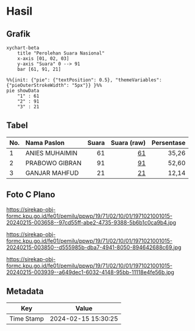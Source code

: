 # Hasil

## Grafik

```mermaid
xychart-beta
    title "Perolehan Suara Nasional"
    x-axis [01, 02, 03]
    y-axis "Suara" 0 --> 91
    bar [61, 91, 21]
```

```mermaid
%%{init: {"pie": {"textPosition": 0.5}, "themeVariables": {"pieOuterStrokeWidth": "5px"}} }%%
pie showData
    "1" : 61
    "2" : 91
    "3" : 21
```

## Tabel

| No. | Nama Paslon    | Suara | Suara (raw) | Persentase |
|:--- |:-------------- | -----:| -----------:| ----------:|
| 1   | ANIES MUHAIMIN | 61    | [61][p-1]   | 35,26      |
| 2   | PRABOWO GIBRAN | 91    | [91][p-2]   | 52,60      |
| 3   | GANJAR MAHFUD  | 21    | [21][p-3]   | 12,14      |


[p-1]: https://github.com/gigit-pemilu/pemilu-2024/blob/main/pilpres/hitung-suara/sub/19-kepulauan-bangka-belitung/sub/71-kota-pangkal-pinang/sub/02-taman-sari/sub/1001-opas-indah/sub/015-tps/sub/paslon-1.txt
[p-2]: https://github.com/gigit-pemilu/pemilu-2024/blob/main/pilpres/hitung-suara/sub/19-kepulauan-bangka-belitung/sub/71-kota-pangkal-pinang/sub/02-taman-sari/sub/1001-opas-indah/sub/015-tps/sub/paslon-2.txt
[p-3]: https://github.com/gigit-pemilu/pemilu-2024/blob/main/pilpres/hitung-suara/sub/19-kepulauan-bangka-belitung/sub/71-kota-pangkal-pinang/sub/02-taman-sari/sub/1001-opas-indah/sub/015-tps/sub/paslon-3.txt

## Foto C Plano

https://sirekap-obj-formc.kpu.go.id/fe01/pemilu/ppwp/19/71/02/10/01/1971021001015-20240215-003658--97cd55ff-abe2-4735-9388-5b6b1c0ca9b4.jpg

https://sirekap-obj-formc.kpu.go.id/fe01/pemilu/ppwp/19/71/02/10/01/1971021001015-20240215-003850--d555985b-dba7-4941-8050-894642688c69.jpg

https://sirekap-obj-formc.kpu.go.id/fe01/pemilu/ppwp/19/71/02/10/01/1971021001015-20240215-003939--a649dec1-6032-4148-95bb-11118e4fe56b.jpg


## Metadata

| Key        | Value               |
| ---------- | ------------------- |
| Time Stamp | 2024-02-15 15:30:25 |



